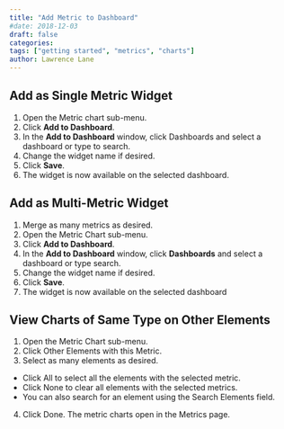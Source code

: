 ```yaml
---
title: "Add Metric to Dashboard"
#date: 2018-12-03
draft: false
categories:
tags: ["getting started", "metrics", "charts"]
author: Lawrence Lane
---
```


## Add as Single Metric Widget
1. Open the Metric chart sub-menu.
2. Click **Add to Dashboard**.
3. In the **Add to Dashboard** window, click Dashboards and select a dashboard or type to search.
4. Change the widget name if desired.
5. Click **Save**.
6. The widget is now available on the selected dashboard.


## Add as Multi-Metric Widget
1. Merge as many metrics as desired.
2. Open the Metric Chart sub-menu.
3. Click **Add to Dashboard**.
4. In the **Add to Dashboard** window, click **Dashboards** and select a dashboard or type search.
5. Change the widget name if desired.
6. Click **Save**.
7. The widget is now available on the selected dashboard


## View Charts of Same Type on Other Elements
1. Open the Metric Chart sub-menu.
2. Click Other Elements with this Metric.
3. Select as many elements as desired.
 - Click All to select all the elements with the selected metric.
 - Click None to clear all elements with the selected metrics.
 - You can also search for an element using the Search Elements field.
4. Click Done. The metric charts open in the Metrics page.
